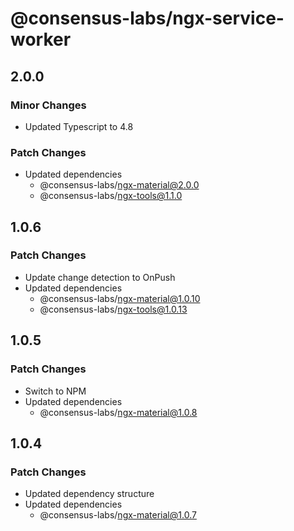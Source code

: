 # @consensus-labs/ngx-service-worker

## 2.0.0

### Minor Changes

- Updated Typescript to 4.8

### Patch Changes

- Updated dependencies
  - @consensus-labs/ngx-material@2.0.0
  - @consensus-labs/ngx-tools@1.1.0

## 1.0.6

### Patch Changes

- Update change detection to OnPush
- Updated dependencies
  - @consensus-labs/ngx-material@1.0.10
  - @consensus-labs/ngx-tools@1.0.13

## 1.0.5

### Patch Changes

- Switch to NPM
- Updated dependencies
  - @consensus-labs/ngx-material@1.0.8

## 1.0.4

### Patch Changes

- Updated dependency structure
- Updated dependencies
  - @consensus-labs/ngx-material@1.0.7
